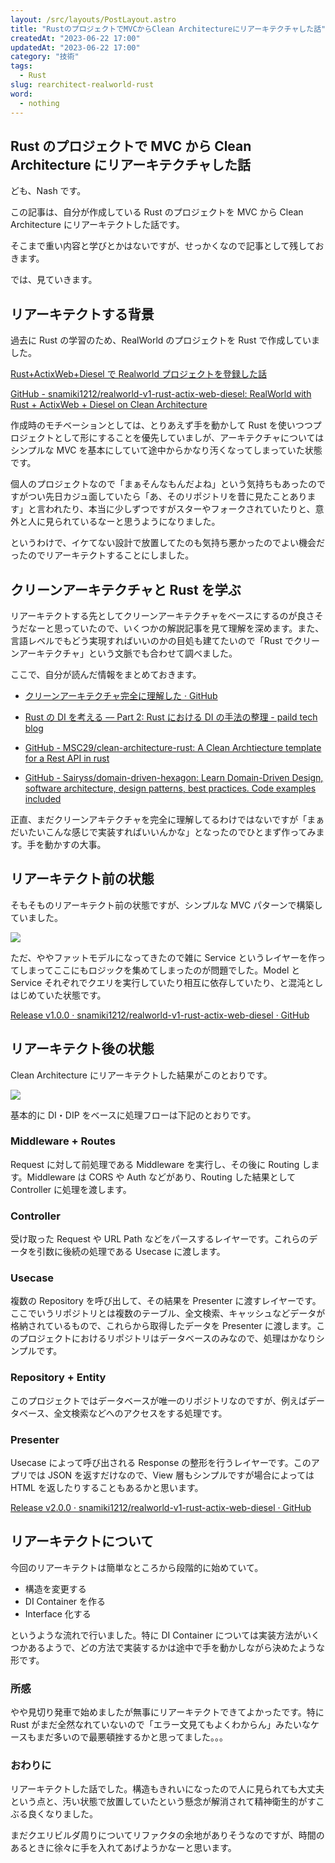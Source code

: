 ```yaml
---
layout: /src/layouts/PostLayout.astro
title: "RustのプロジェクトでMVCからClean Architectureにリアーキテクチャした話"
createdAt: "2023-06-22 17:00"
updatedAt: "2023-06-22 17:00"
category: "技術"
tags:
  - Rust
slug: rearchitect-realworld-rust
word:
  - nothing
---
```


## Rust のプロジェクトで MVC から Clean Architecture にリアーキテクチャした話

ども、Nash です。

この記事は、自分が作成している Rust のプロジェクトを MVC から Clean Architecture にリアーキテクトした話です。

そこまで重い内容と学びとかはないですが、せっかくなので記事として残しておきます。

では、見ていきます。

## リアーキテクトする背景

過去に Rust の学習のため、RealWorld のプロジェクトを Rust で作成していました。

[Rust+ActixWeb+Diesel で Realworld プロジェクトを登録した話](/rust-actix-web-diesel-realworld/)

[GitHub - snamiki1212/realworld-v1-rust-actix-web-diesel: RealWorld with Rust + ActixWeb + Diesel on Clean Architecture](https://github.com/snamiki1212/realworld-v1-rust-actix-web-diesel)

作成時のモチベーションとしては、とりあえず手を動かして Rust を使いつつプロジェクトとして形にすることを優先していましが、アーキテクチャについてはシンプルな MVC を基本にしていて途中からかなり汚くなってしまっていた状態です。

個人のプロジェクトなので「まぁそんなもんだよね」という気持ちもあったのですがつい先日カジュ面していたら「あ、そのリポジトリを昔に見たことあります」と言われたり、本当に少しずつですがスターやフォークされていたりと、意外と人に見られているなーと思うようになりました。

というわけで、イケてない設計で放置してたのも気持ち悪かったのでよい機会だったのでリアーキテクトすることにしました。

## クリーンアーキテクチャと Rust を学ぶ

リアーキテクトする先としてクリーンアーキテクチャをベースにするのが良さそうだなーと思っていたので、いくつかの解説記事を見て理解を深めます。また、言語レベルでもどう実現すればいいのかの目処も建てたいので「Rust でクリーンアーキテクチャ」という文脈でも合わせて調べました。

ここで、自分が読んだ情報をまとめておきます。

- [クリーンアーキテクチャ完全に理解した · GitHub](https://gist.github.com/mpppk/609d592f25cab9312654b39f1b357c60)

- [Rust の DI を考える –– Part 2: Rust における DI の手法の整理 - paild tech blog](https://techblog.paild.co.jp/entry/2023/06/12/170637)
- [GitHub - MSC29/clean-architecture-rust: A Clean Archtiecture template for a Rest API in rust](https://github.com/MSC29/clean-architecture-rust/tree/main)
- [GitHub - Sairyss/domain-driven-hexagon: Learn Domain-Driven Design, software architecture, design patterns, best practices. Code examples included](https://github.com/Sairyss/domain-driven-hexagon)

正直、まだクリーンアキテクチャを完全に理解してるわけではないですが「まぁだいたいこんな感じで実装すればいいんかな」となったのでひとまず作ってみます。手を動かすの大事。

## リアーキテクト前の状態

そもそものリアーキテクト前の状態ですが、シンプルな MVC パターンで構築していました。

[![](https://mermaid.ink/img/pako:eNqVUk1PwzAM_StRToA2eq_QJLZynJDYkXLwEm8EtUlx3CE07b_TJC2rqk2Imz_es9-zfJTKaZS59PjZolVYGNgT1KUVAhQ7EqvKoOWQN0BslGnAslgbrSv8AkIBfpQ9bGmR1b9pdjclrpxlclWFFIjnLBJfdwjcEr5l0Jh78lPyBulgVFzZhxOaT9UL1GJZ2lBLdsR8sRipzgUF-z7aHFkLqLPEXMzjhLODaf_Re7O3gp14SfPE8_YDFQeVNyOZ_bZO5u2Fib21ft3gOXSKZSyGcrH8A_sf3V18QGJhbJTuG2c9XtWe2lfEp_uGgyaYnMkaqQajuyc7BkIp-R1rLGXehRp30FZcytKeOmjbaGB80qb7PJnvoPI4k9Cy23xbJXOmFgdQ_6hDESNnnZ45_vTpB2sR_2U?type=png)](https://mermaid.live/edit#pako:eNqVUk1PwzAM_StRToA2eq_QJLZynJDYkXLwEm8EtUlx3CE07b_TJC2rqk2Imz_es9-zfJTKaZS59PjZolVYGNgT1KUVAhQ7EqvKoOWQN0BslGnAslgbrSv8AkIBfpQ9bGmR1b9pdjclrpxlclWFFIjnLBJfdwjcEr5l0Jh78lPyBulgVFzZhxOaT9UL1GJZ2lBLdsR8sRipzgUF-z7aHFkLqLPEXMzjhLODaf_Re7O3gp14SfPE8_YDFQeVNyOZ_bZO5u2Fib21ft3gOXSKZSyGcrH8A_sf3V18QGJhbJTuG2c9XtWe2lfEp_uGgyaYnMkaqQajuyc7BkIp-R1rLGXehRp30FZcytKeOmjbaGB80qb7PJnvoPI4k9Cy23xbJXOmFgdQ_6hDESNnnZ45_vTpB2sR_2U)

ただ、ややファットモデルになってきたので雑に Service というレイヤーを作ってしまってここにもロジックを集めてしまったのが問題でした。Model と Service それぞれでクエリを実行していたり相互に依存していたり、と混沌としはじめていた状態です。

[Release v1.0.0 · snamiki1212/realworld-v1-rust-actix-web-diesel · GitHub](https://github.com/snamiki1212/realworld-v1-rust-actix-web-diesel/releases/tag/v1.0.0)

## リアーキテクト後の状態

Clean Architecture にリアーキテクトした結果がこのとおりです。

[![](https://mermaid.ink/img/pako:eNqNk99rgzAQx_-VECi0rOq7jD509rEwXPdU-5DquQbUuORcKaX_-xLj71GmIFzuvvnk7pK701gkQH2aZuIaX5hEcgiigujvLeNQ4HIZUWtFdLWykVBUCMeI7nmSZHBlEsiLdZLXs9yY31My9lhZeonkPyCVd887sVoTacSPiJ6ao0SBUmQZSE3tF39gKTCsNMA7NtbJizu1cqXqiO9apXOugZ09h1e24hHuU0HMlKm5seagKisdgUIoheIo5E2z-sUcnGzVfIzcFcjR4KwxBwVGOcEE2-MyYMjOOuWV9lnvYkEOoiQoyFYginz4NIjjhPBdgULH2dj7H7wPYpz9XU4vug43zRz1uA70nZm2rQ7bSofl1-5gO0jb5msy1wW0JRLHfbLd_edU92m6JtI9scnr09EQVCkKBUZm-0bXNAeZM57oububHRHFC-QQUV-bCaSsyvS4RcVDS6syYQi7xORB_ZRlCtaUVSg-bkVMfZQVtKKAsy_J8k4F9aa9HfB6zh-_085WkQ?type=png)](https://mermaid.live/edit#pako:eNqNk99rgzAQx_-VECi0rOq7jD509rEwXPdU-5DquQbUuORcKaX_-xLj71GmIFzuvvnk7pK701gkQH2aZuIaX5hEcgiigujvLeNQ4HIZUWtFdLWykVBUCMeI7nmSZHBlEsiLdZLXs9yY31My9lhZeonkPyCVd887sVoTacSPiJ6ao0SBUmQZSE3tF39gKTCsNMA7NtbJizu1cqXqiO9apXOugZ09h1e24hHuU0HMlKm5seagKisdgUIoheIo5E2z-sUcnGzVfIzcFcjR4KwxBwVGOcEE2-MyYMjOOuWV9lnvYkEOoiQoyFYginz4NIjjhPBdgULH2dj7H7wPYpz9XU4vug43zRz1uA70nZm2rQ7bSofl1-5gO0jb5msy1wW0JRLHfbLd_edU92m6JtI9scnr09EQVCkKBUZm-0bXNAeZM57oububHRHFC-QQUV-bCaSsyvS4RcVDS6syYQi7xORB_ZRlCtaUVSg-bkVMfZQVtKKAsy_J8k4F9aa9HfB6zh-_085WkQ)

基本的に DI・DIP をベースに処理フローは下記のとおりです。

### Middleware + Routes

Request に対して前処理である Middleware を実行し、その後に Routing します。Middleware は CORS や Auth などがあり、Routing した結果として Controller に処理を渡します。

### Controller

受け取った Request や URL Path などをパースするレイヤーです。これらのデータを引数に後続の処理である Usecase に渡します。

### Usecase

複数の Repository を呼び出して、その結果を Presenter に渡すレイヤーです。ここでいうリポジトリとは複数のテーブル、全文検索、キャッシュなどデータが格納されているもので、これらから取得したデータを Presenter に渡します。このプロジェクトにおけるリポジトリはデータベースのみなので、処理はかなりシンプルです。

### Repository + Entity

このプロジェクトではデータベースが唯一のリポジトリなのですが、例えばデータベース、全文検索などへのアクセスをする処理です。

### Presenter

Usecase によって呼び出される Response の整形を行うレイヤーです。このアプリでは JSON を返すだけなので、View 層もシンプルですが場合によっては HTML を返したりすることもあるかと思います。

[Release v2.0.0 · snamiki1212/realworld-v1-rust-actix-web-diesel · GitHub](https://github.com/snamiki1212/realworld-v1-rust-actix-web-diesel/releases/tag/v2.0.0)

## リアーキテクトについて

今回のリアーキテクトは簡単なところから段階的に始めていて。

- 構造を変更する
- DI Container を作る
- Interface 化する

というような流れで行いました。特に DI Container については実装方法がいくつかあるようで、どの方法で実装するかは途中で手を動かしながら決めたような形です。

### 所感

やや見切り発車で始めましたが無事にリアーキテクトできてよかったです。特に Rust がまだ全然なれていないので「エラー文見てもよくわからん」みたいなケースもまだ多いので最悪頓挫するかと思ってました。。。

### おわりに

リアーキテクトした話でした。構造もきれいになったので人に見られても大丈夫という点と、汚い状態で放置していたという懸念が解消されて精神衛生的がすこぶる良くなりました。

まだクエリビルダ周りについてリファクタの余地がありそうなのですが、時間のあるときに徐々に手を入れてあげようかなーと思います。
